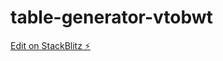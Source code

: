 # table-generator-vtobwt

[Edit on StackBlitz ⚡️](https://stackblitz.com/edit/table-generator-vtobwt)
